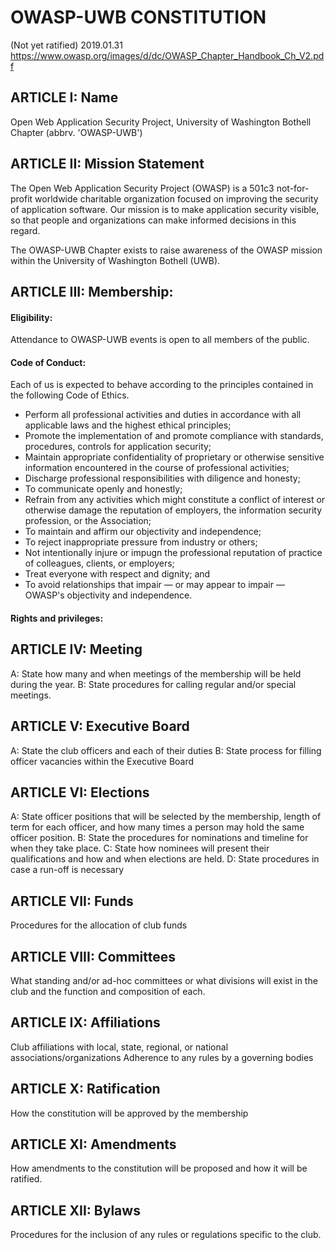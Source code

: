# OWASP-UWB CONSTITUTION
(Not yet ratified) 2019.01.31
https://www.owasp.org/images/d/dc/OWASP_Chapter_Handbook_Ch_V2.pdf

## ARTICLE I: Name
Open Web Application Security Project, University of Washington Bothell Chapter
(abbrv. 'OWASP-UWB')

## ARTICLE II: Mission Statement
The Open Web Application Security Project (OWASP) is a 501c3 not-for-profit worldwide charitable
organization focused on improving the security of application software. Our mission is to make
application security visible, so that people and organizations can make informed decisions in this regard.


The OWASP-UWB Chapter exists to raise awareness of the OWASP mission within the University of Washington Bothell (UWB).

## ARTICLE III: Membership:
#### Eligibility:
Attendance to OWASP-UWB events is open to all members of the public.

#### Code of Conduct:
Each of us is expected to behave according to the principles contained in the following Code of Ethics.

   * Perform all professional activities and duties in accordance with all applicable laws and the highest ethical principles;
   * Promote the implementation of and promote compliance with standards, procedures, controls for application security;
   * Maintain appropriate confidentiality of proprietary or otherwise sensitive information encountered in the course of professional activities;
   * Discharge professional responsibilities with diligence and honesty;
   * To communicate openly and honestly;
   * Refrain from any activities which might constitute a conflict of interest or otherwise damage the reputation of employers, the information security profession, or the Association;
   * To maintain and affirm our objectivity and independence;
   * To reject inappropriate pressure from industry or others;
   * Not intentionally injure or impugn the professional reputation of practice of colleagues, clients, or employers;
   * Treat everyone with respect and dignity; and
   * To avoid relationships that impair — or may appear to impair — OWASP's objectivity and independence.

#### Rights and privileges:


## ARTICLE IV: Meeting
A:  State how many and when meetings of the membership will be held during the year.
B:  State procedures for calling regular and/or special meetings.

## ARTICLE V: Executive Board
A:  State the club officers and each of their duties 
B:  State process for filling officer vacancies within the Executive Board

## ARTICLE VI: Elections
A:  State officer positions that will be selected by the membership, length of term for each officer, and how many times a person may hold the same officer position.
B:  State the procedures for nominations and timeline for when they take place.
C:  State how nominees will present their qualifications and how and when elections are held.
D:  State procedures in case a run-off is necessary

## ARTICLE VII: Funds
Procedures for the allocation of club funds 

## ARTICLE VIII: Committees
What standing and/or ad-hoc committees or what divisions will exist in the club and the function and composition of each.

## ARTICLE IX: Affiliations
Club affiliations with local, state, regional, or national associations/organizations
Adherence to any rules by a governing bodies

## ARTICLE X: Ratification
How the constitution will be approved by the membership

## ARTICLE XI: Amendments
How amendments to the constitution will be proposed and how it will be ratified.

## ARTICLE XII: Bylaws
Procedures for the inclusion of any rules or regulations specific to the club.
